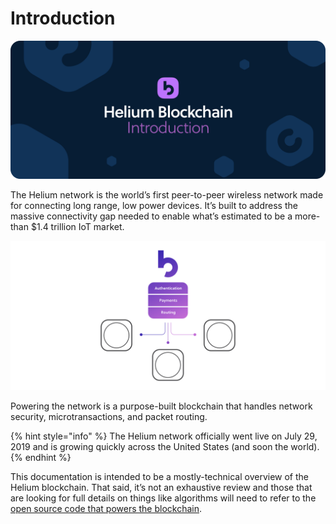 # Introduction

![](../.gitbook/assets/fergrg.jpg)

The Helium network is the world’s first peer-to-peer wireless network made for connecting long range, low power devices. It’s built to address the massive connectivity gap needed to enable what’s estimated to be a more-than $1.4 trillion IoT market.

![](../.gitbook/assets/regergerge.jpg)

Powering the network is a purpose-built blockchain that handles network security, microtransactions, and packet routing.

{% hint style="info" %}
The Helium network officially went live on July 29, 2019 and is growing quickly across the United States \(and soon the world\).
{% endhint %}

This documentation is intended to be a mostly-technical overview of the Helium blockchain. That said, it’s not an exhaustive review and those that are looking for full details on things like algorithms will need to refer to the [open source code that powers the blockchain](%20https://github.com/helium).

